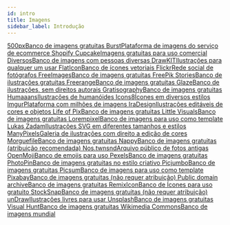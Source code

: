 ```yaml
---
id: intro
title: Imagens
sidebar_label: Introdução
---
```


<a class="link-block" href="https://500px.com/creativecommons" target="_blank">
  <i class="fas fa-link"></i>
  <span>500px</span>Banco de imagens gratuitas
</a>

<a class="link-block" href="https://pt.shopify.com/burst" target="_blank">
  <i class="fas fa-link"></i>
  <span>Burst</span>Plataforma de imagens do serviço de ecommerce Shopify
</a>

<a class="link-block" href="http://cupcake.nilssonlee.se/" target="_blank">
  <i class="fas fa-link"></i>
  <span>Cupcake</span>Imagens gratuitas para uso comercial
</a>

<a class="link-block" href="https://github.com/JulianaHelena5/BancoDeImagensComDiversidade" target="_blank">
  <i class="fas fa-link"></i>
  <span>Diversos</span>Banco de imagens com pessoas diversas
</a>

<a class="link-block" href="https://www.drawkit.io/" target="_blank">
  <i class="fas fa-link"></i>
  <span>DrawKIT</span>Ilustrações para qualquer um usar
</a>

<a class="link-block" href="https://www.flaticon.com" target="_blank">
  <i class="fas fa-link"></i>
  <span>FlatIcon</span>Banco de ícones vetoriais
</a>

<a class="link-block" href="https://flickr.com/" target="_blank">
  <i class="fas fa-link"></i>
  <span>Flickr</span>Rede social de fotógrafos
</a>

<a class="link-block" href="https://pt.freeimages.com/" target="_blank">
  <i class="fas fa-link"></i>
  <span>FreeImages</span>Banco de imagens gratuitas
</a>

<a class="link-block" href="https://stories.freepik.com/" target="_blank">
  <i class="fas fa-link"></i>
  <span>FreePik Stories</span>Banco de ilustrações gratuitas
</a>

<a class="link-block" href="https://freerangestock.com/index.php" target="_blank">
  <i class="fas fa-link"></i>
  <span>Freerange</span>Banco de imagens gratuitas
</a>

<a class="link-block" href="https://www.glazestock.com" target="_blank">
  <i class="fas fa-link"></i>
  <span>Glaze</span>Banco de ilustrações, sem direitos autorais
</a>

<a class="link-block" href="https://gratisography.com/" target="_blank">
  <i class="fas fa-link"></i>
  <span>Gratisography</span>Banco de imagens gratuitas
</a>

<a class="link-block" href="https://www.humaaans.com/" target="_blank">
  <i class="fas fa-link"></i>
  <span>Humaaans</span>Ilustrações de humanóides
</a>

<a class="link-block" href="https://icons8.com.br/" target="_blank">
  <i class="fas fa-link"></i>
  <span>Icons8</span>Ícones em diversos estilos
</a>

<a class="link-block" href="https://imgur.com/" target="_blank">
  <i class="fas fa-link"></i>
  <span>Imgur</span>Plataforma com milhões de imagens
</a>

<a class="link-block" href="https://iradesign.io/illustrations" target="_blank">
  <i class="fas fa-link"></i>
  <span>IraDesign</span>Ilustrações editáveis de cores e objetos
</a>

<a class="link-block" href="https://www.lifeofpix.com/" target="_blank">
  <i class="fas fa-link"></i>
  <span>Life of Pix</span>Banco de imagens gratuitas
</a>

<a class="link-block" href="https://littlevisuals.co/" target="_blank">
  <i class="fas fa-link"></i>
  <span>Little Visuals</span>Banco de imagens gratuitas
</a>

<a class="link-block" href="http://lorempixel.com/" target="_blank">
  <i class="fas fa-link"></i>
  <span>Lorempixel</span>Banco de imagens para uso como template
</a>

<a class="link-block" href="https://lukaszadam.com/illustrations" target="_blank">
  <i class="fas fa-link"></i>
  <span>Lukas Zadam</span>Ilustrações SVG em diferentes tamanhos e estilos
</a>

<a class="link-block" href="https://www.manypixels.co/gallery/" target="_blank">
  <i class="fas fa-link"></i>
  <span>ManyPixels</span>Galeria de ilustrações com direito a edição de cores
</a>

<a class="link-block" href="https://morguefile.com/" target="_blank">
  <i class="fas fa-link"></i>
  <span>Morguefile</span>Banco de imagens gratuitas
</a>

<a class="link-block" href="https://www.nappy.co" target="_blank">
  <i class="fas fa-link"></i>
  <span>Nappy</span>Banco de imagens gratuitas (atribuição recomendada)
</a>

<a class="link-block" href="https://nos.twnsnd.co/" target="_blank">
  <i class="fas fa-link"></i>
  <span>Nos.twnsnd</span>Arquivo público de fotos antigas
</a>

<a class="link-block" href="https://openmoji.org/" target="_blank">
  <i class="fas fa-link"></i>
  <span>OpenMoji</span>Banco de emojis para uso
</a>

<a class="link-block" href="https://www.pexels.com/" target="_blank">
  <i class="fas fa-link"></i>
  <span>Pexels</span>Banco de imagens gratuitas
</a>

<a class="link-block" href="http://photopin.com/" target="_blank">
  <i class="fas fa-link"></i>
  <span>PhotoPin</span>Banco de imagens gratuitas no estilo criativo
</a>

<a class="link-block" href="https://picjumbo.com/" target="_blank">
  <i class="fas fa-link"></i>
  <span>Picjumbo</span>Banco de imagens gratuitas
</a>

<a class="link-block" href="https://picsum.photos/" target="_blank">
  <i class="fas fa-link"></i>
  <span>Picsum</span>Banco de imagens para uso como template
</a>

<a class="link-block" href="http://www.pixabay.com" target="_blank">
  <i class="fas fa-link"></i>
  <span>Pixabay</span>Banco de imagens gratuitas (não requer atribuição)
</a>

<a class="link-block" href="https://www.publicdomainarchive.com/" target="_blank">
  <i class="fas fa-link"></i>
  <span>Public domain archive</span>Banco de imagens gratuitas
</a>

<a class="link-block" href="https://remixicon.com/" target="_blank">
  <i class="fas fa-link"></i>
  <span>RemixIcon</span>Banco de Ícones para uso gratuito
</a>

<a class="link-block" href="https://stocksnap.io/" target="_blank">
  <i class="fas fa-link"></i>
  <span>StockSnap</span>Banco de imagens gratuitas (não requer atribuição)
</a>

<a class="link-block" href="https://undraw.co/" target="_blank">
  <i class="fas fa-link"></i>
  <span>unDraw</span>Ilustrações livres para usar
</a>

<a class="link-block" href="https://unsplash.com/" target="_blank">
  <i class="fas fa-link"></i>
  <span>Unsplash</span>Banco de imagens gratuitas
</a>

<a class="link-block" href="https://visualhunt.com/" target="_blank">
  <i class="fas fa-link"></i>
  <span>Visual Hunt</span>Banco de imagens gratuitas
</a>

<a class="link-block" href="https://commons.wikimedia.org/wiki/Main_Page" target="_blank">
  <i class="fas fa-link"></i>
  <span>Wikimedia Commons</span>Banco de imagens mundial
</a>